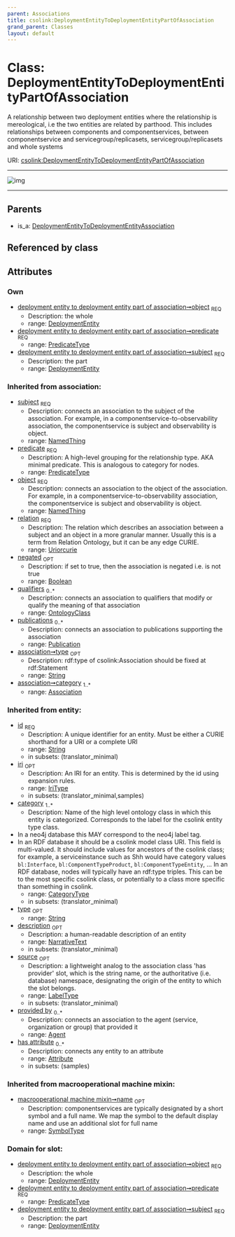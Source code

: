```yaml
---
parent: Associations
title: csolink:DeploymentEntityToDeploymentEntityPartOfAssociation
grand_parent: Classes
layout: default
---
```


# Class: DeploymentEntityToDeploymentEntityPartOfAssociation


A relationship between two deployment entities where the relationship is mereological, i.e the two entities are related by parthood. This includes relationships between components and componentservices, between componentservice and servicegroup/replicasets, servicegroup/replicasets and whole systems

URI: [csolink:DeploymentEntityToDeploymentEntityPartOfAssociation](https://w3id.org/csolink/vocab/DeploymentEntityToDeploymentEntityPartOfAssociation)


---

![img](http://yuml.me/diagram/nofunky;dir:TB/class/[Publication],[OntologyClass],[DeploymentEntity]%3Cobject%201..1-%20[DeploymentEntityToDeploymentEntityPartOfAssociation%7Cpredicate:predicate_type;relation(i):uriorcurie;negated(i):boolean%20%3F;type(i):string%20%3F;id(i):string;iri(i):iri_type%20%3F;name(i):label_type%20%3F;description(i):narrative_text%20%3F;source(i):label_type%20%3F],[DeploymentEntity]%3Csubject%201..1-%20[DeploymentEntityToDeploymentEntityPartOfAssociation],[DeploymentEntityToDeploymentEntityAssociation]%5E-[DeploymentEntityToDeploymentEntityPartOfAssociation],[DeploymentEntityToDeploymentEntityAssociation],[DeploymentEntity],[Attribute],[Association],[Agent])

---


## Parents

 *  is_a: [DeploymentEntityToDeploymentEntityAssociation](DeploymentEntityToDeploymentEntityAssociation.md)

## Referenced by class


## Attributes


### Own

 * [deployment entity to deployment entity part of association➞object](deployment_entity_to_deployment_entity_part_of_association_object.md)  <sub>REQ</sub>
    * Description: the whole
    * range: [DeploymentEntity](DeploymentEntity.md)
 * [deployment entity to deployment entity part of association➞predicate](deployment_entity_to_deployment_entity_part_of_association_predicate.md)  <sub>REQ</sub>
    * range: [PredicateType](types/PredicateType.md)
 * [deployment entity to deployment entity part of association➞subject](deployment_entity_to_deployment_entity_part_of_association_subject.md)  <sub>REQ</sub>
    * Description: the part
    * range: [DeploymentEntity](DeploymentEntity.md)

### Inherited from association:

 * [subject](subject.md)  <sub>REQ</sub>
    * Description: connects an association to the subject of the association. For example, in a componentservice-to-observability association, the componentservice is subject and observability is object.
    * range: [NamedThing](NamedThing.md)
 * [predicate](predicate.md)  <sub>REQ</sub>
    * Description: A high-level grouping for the relationship type. AKA minimal predicate. This is analogous to category for nodes.
    * range: [PredicateType](types/PredicateType.md)
 * [object](object.md)  <sub>REQ</sub>
    * Description: connects an association to the object of the association. For example, in a componentservice-to-observability association, the componentservice is subject and observability is object.
    * range: [NamedThing](NamedThing.md)
 * [relation](relation.md)  <sub>REQ</sub>
    * Description: The relation which describes an association between a subject and an object in a more granular manner. Usually this is a term from Relation Ontology, but it can be any edge CURIE.
    * range: [Uriorcurie](types/Uriorcurie.md)
 * [negated](negated.md)  <sub>OPT</sub>
    * Description: if set to true, then the association is negated i.e. is not true
    * range: [Boolean](types/Boolean.md)
 * [qualifiers](qualifiers.md)  <sub>0..*</sub>
    * Description: connects an association to qualifiers that modify or qualify the meaning of that association
    * range: [OntologyClass](OntologyClass.md)
 * [publications](publications.md)  <sub>0..*</sub>
    * Description: connects an association to publications supporting the association
    * range: [Publication](Publication.md)
 * [association➞type](association_type.md)  <sub>OPT</sub>
    * Description: rdf:type of csolink:Association should be fixed at rdf:Statement
    * range: [String](types/String.md)
 * [association➞category](association_category.md)  <sub>1..*</sub>
    * range: [Association](Association.md)

### Inherited from entity:

 * [id](id.md)  <sub>REQ</sub>
    * Description: A unique identifier for an entity. Must be either a CURIE shorthand for a URI or a complete URI
    * range: [String](types/String.md)
    * in subsets: (translator_minimal)
 * [iri](iri.md)  <sub>OPT</sub>
    * Description: An IRI for an entity. This is determined by the id using expansion rules.
    * range: [IriType](types/IriType.md)
    * in subsets: (translator_minimal,samples)
 * [category](category.md)  <sub>1..*</sub>
    * Description: Name of the high level ontology class in which this entity is categorized. Corresponds to the label for the csolink entity type class.
 * In a neo4j database this MAY correspond to the neo4j label tag.
 * In an RDF database it should be a csolink model class URI.
This field is multi-valued. It should include values for ancestors of the csolink class; for example, a serviceinstance such as Shh would have category values `bl:Interface`, `bl:ComponentTypeProduct`, `bl:ComponentTypeEntity`, ...
In an RDF database, nodes will typically have an rdf:type triples. This can be to the most specific csolink class, or potentially to a class more specific than something in csolink.
    * range: [CategoryType](types/CategoryType.md)
    * in subsets: (translator_minimal)
 * [type](type.md)  <sub>OPT</sub>
    * range: [String](types/String.md)
 * [description](description.md)  <sub>OPT</sub>
    * Description: a human-readable description of an entity
    * range: [NarrativeText](types/NarrativeText.md)
    * in subsets: (translator_minimal)
 * [source](source.md)  <sub>OPT</sub>
    * Description: a lightweight analog to the association class 'has provider' slot, which is the string name, or the authoritative (i.e. database) namespace, designating the origin of the entity to which the slot belongs.
    * range: [LabelType](types/LabelType.md)
    * in subsets: (translator_minimal)
 * [provided by](provided_by.md)  <sub>0..*</sub>
    * Description: connects an association to the agent (service, organization or group) that provided it
    * range: [Agent](Agent.md)
 * [has attribute](has_attribute.md)  <sub>0..*</sub>
    * Description: connects any entity to an attribute
    * range: [Attribute](Attribute.md)
    * in subsets: (samples)

### Inherited from macrooperational machine mixin:

 * [macrooperational machine mixin➞name](macrooperational_machine_mixin_name.md)  <sub>OPT</sub>
    * Description: componentservices are typically designated by a short symbol and a full name. We map the symbol to the default display name and use an additional slot for full name
    * range: [SymbolType](types/SymbolType.md)

### Domain for slot:

 * [deployment entity to deployment entity part of association➞object](deployment_entity_to_deployment_entity_part_of_association_object.md)  <sub>REQ</sub>
    * Description: the whole
    * range: [DeploymentEntity](DeploymentEntity.md)
 * [deployment entity to deployment entity part of association➞predicate](deployment_entity_to_deployment_entity_part_of_association_predicate.md)  <sub>REQ</sub>
    * range: [PredicateType](types/PredicateType.md)
 * [deployment entity to deployment entity part of association➞subject](deployment_entity_to_deployment_entity_part_of_association_subject.md)  <sub>REQ</sub>
    * Description: the part
    * range: [DeploymentEntity](DeploymentEntity.md)
